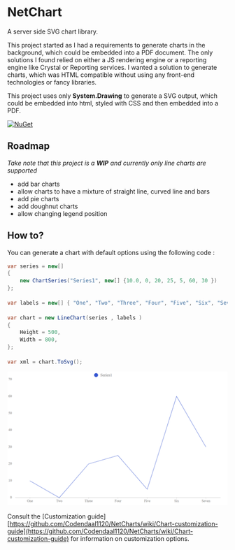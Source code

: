 # NetChart
A server side SVG chart library.

 This project started as I had a requirements to generate charts in the background, which could be embedded into a PDF document. The only solutions I found relied on either a JS rendering engine or a reporting engine like Crystal or Reporting services. I wanted a solution to generate charts, which was HTML compatible without using any front-end technologies or fancy libraries.

This project uses only **System.Drawing**  to generate a SVG output, which could be embedded into html, styled with CSS and then embedded into a PDF.

[![NuGet](https://img.shields.io/nuget/v/NetCharts.svg?label=NuGet)](https://www.nuget.org/packages/NetCharts/)

## Roadmap
*Take note that this project is a **WIP** and currently only line charts are supported*

 - add bar charts
 - allow charts to have a mixture of straight line, curved line and bars
 - add pie charts
 - add doughnut charts
 - allow changing legend position

## How to?
You can generate a chart with default options using the following code :

```csharp
var series = new[]
{
    new ChartSeries("Series1", new[] {10.0, 0, 20, 25, 5, 60, 30 })
};

var labels = new[] { "One", "Two", "Three", "Four", "Five", "Six", "Seven" };

var chart = new LineChart(series , labels )
{
    Height = 500,
    Width = 800,
};

var xml = chart.ToSvg();
```

 ![This will produce](Documentation/images/default_chart.PNG)

Consult the [Customization guide][https://github.com/Codendaal1120/NetCharts/wiki/Chart-customization-guide](https://github.com/Codendaal1120/NetCharts/wiki/Chart-customization-guide) for information on customization options.

